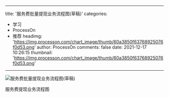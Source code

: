 
---
title: '服务费批量提现业务流程图(草稿)'
categories: 
 - 学习
 - ProcessOn
 - 推荐
headimg: 'https://img.processon.com/chart_image/thumb/60a3850f63768925076f0d53.png'
author: ProcessOn
comments: false
date: 2021-12-17 10:26:15
thumbnail: 'https://img.processon.com/chart_image/thumb/60a3850f63768925076f0d53.png'
---

<div>   
<img class="thumb" alt="服务费批量提现业务流程图(草稿)" src="https://img.processon.com/chart_image/thumb/60a3850f63768925076f0d53.png" referrerpolicy="no-referrer">
<p>服务费提现业务流程图</p>  
</div>
            